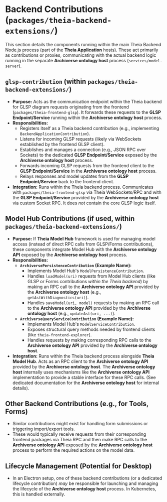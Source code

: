 # Backend Contributions (`packages/theia-backend-extensions/`)

This section details the components running within the main Theia Backend Node.js process (part of the **Theia Application** hosts). These act primarily as contributions or proxies, communicating with the actual backend logic running in the separate **Archiverse ontology host** process (`services/model-server`).

## `glsp-contribution` (within `packages/theia-backend-extensions/`)

*   **Purpose:** Acts as the communication endpoint within the Theia backend for GLSP diagram requests originating from the frontend (`packages/theia-frontend-glsp`). It forwards these requests to the **GLSP Endpoint/Service** running within the **Archiverse ontology host** process.
*   **Responsibilities:**
    *   Registers itself as a Theia backend contribution (e.g., implementing `BackendApplicationContribution`).
    *   Listens for incoming GLSP requests (likely via WebSockets established by the frontend GLSP client).
    *   Establishes and manages a connection (e.g., JSON RPC over Sockets) to the dedicated **GLSP Endpoint/Service** exposed by the **Archiverse ontology host** process.
    *   Forwards incoming GLSP requests from the frontend client to the **GLSP Endpoint/Service** in the **Archiverse ontology host** process.
    *   Relays responses and model updates from the **GLSP Endpoint/Service** back to the frontend client.
*   **Integration:** Runs within the Theia backend process. Communicates with `packages/theia-frontend-glsp` via Theia WebSockets/RPC and with the **GLSP Endpoint/Service** provided by the **Archiverse ontology host** via custom Socket RPC. It does *not* contain the core GLSP logic itself.

## Model Hub Contributions (if used, within `packages/theia-backend-extensions/`)

*   **Purpose:** If **Theia Model Hub** framework is used for managing model access (instead of direct RPC calls from GLSP/Forms contributions), these components integrate Model Hub with the **Archiverse ontology API** exposed by the **Archiverse ontology host** process.
*   **Responsibilities:**
    *   **`ArchiversePersistenceContribution` (Example Name):**
        *   Implements Model Hub's `ModelPersistenceContribution`.
        *   Handles `loadModel(uri)` requests from Model Hub clients (like GLSP or Forms contributions *within the Theia backend*) by making an RPC call to the **Archiverse ontology API** provided by the **Archiverse ontology host** (e.g., `getAstWithDiagnostics(uri)`).
        *   Handles `saveModel(uri, model)` requests by making an RPC call to the **Archiverse ontology API** provided by the **Archiverse ontology host** (e.g., `updateAst(uri, ...)`).
    *   **`ArchiverseQueryServiceContribution` (Example Name):**
        *   Implements Model Hub's `ModelServiceContribution`.
        *   Exposes structural query methods needed by frontend clients (like `theia-frontend-explorer`).
        *   Handles requests by making corresponding RPC calls to the **Archiverse ontology API** provided by the **Archiverse ontology host**.
*   **Integration:** Runs within the Theia backend process alongside **Theia Model Hub**. Acts as an RPC client to the **Archiverse ontology API** provided by the **Archiverse ontology host**. The **Archiverse ontology host** internally uses mechanisms like the **Archiverse ontology API** implementation to provide a stable interface for these RPC calls. (See dedicated documentation for the **Archiverse ontology host** for internal details).

## Other Backend Contributions (e.g., for Tools, Forms)

*   Similar contributions might exist for handling form submissions or triggering import/export tools.
*   These would typically receive requests from their corresponding frontend packages via Theia RPC and then make RPC calls to the **Archiverse ontology API** exposed by the **Archiverse ontology host** process to perform the required actions on the model data.

## Lifecycle Management (Potential for Desktop)

*   In an Electron setup, one of these backend contributions (or a dedicated lifecycle contribution) *may* be responsible for launching and managing the lifecycle of the **Archiverse ontology host** process. In Kubernetes, this is handled externally.
